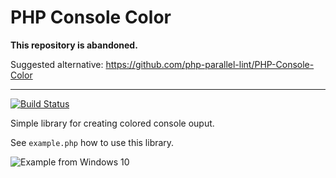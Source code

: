 PHP Console Color
=================

**This repository is abandoned.**

Suggested alternative: https://github.com/php-parallel-lint/PHP-Console-Color

------

[![Build Status](https://travis-ci.org/JakubOnderka/PHP-Console-Color.svg?branch=master)](https://travis-ci.org/JakubOnderka/PHP-Console-Color)

Simple library for creating colored console ouput.

See `example.php` how to use this library.

![Example from Windows 10](https://user-images.githubusercontent.com/89590/40762008-687f909a-646c-11e8-88d6-e268a064be4c.png)
